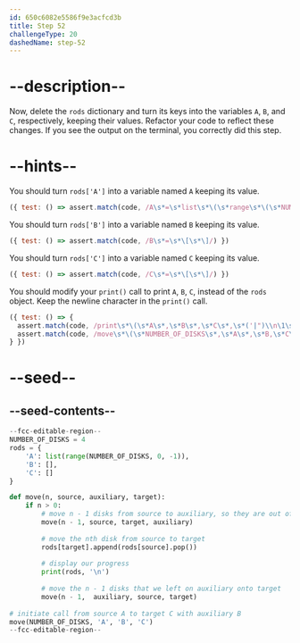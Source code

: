 ```yaml
---
id: 650c6082e5586f9e3acfcd3b
title: Step 52
challengeType: 20
dashedName: step-52
---
```


# --description--

Now, delete the `rods` dictionary and turn its keys into the variables `A`, `B`, and `C`, respectively, keeping their values. Refactor your code to reflect these changes. If you see the output on the terminal, you correctly did this step. 

# --hints--

You should turn `rods['A']` into a variable named `A` keeping its value.

```js
({ test: () => assert.match(code, /A\s*=\s*list\s*\(\s*range\s*\(\s*NUMBER_OF_DISKS\s*,\s*0\s*,\s*-\s*1\s*\)\s*\)/) })
```

You should turn `rods['B']` into a variable named `B` keeping its value.

```js
({ test: () => assert.match(code, /B\s*=\s*\[\s*\]/) })
```

You should turn `rods['C']` into a variable named `C` keeping its value.

```js
({ test: () => assert.match(code, /C\s*=\s*\[\s*\]/) })
```

You should modify your `print()` call to print `A`, `B`, `C`, instead of the `rods` object. Keep the newline character in the `print()` call.

```js
({ test: () => {
  assert.match(code, /print\s*\(\s*A\s*,\s*B\s*,\s*C\s*,\s*('|")\\n\1\s*\)/);
  assert.match(code, /move\s*\(\s*NUMBER_OF_DISKS\s*,\s*A\s*,\s*B,\s*C\s*\)/);
} })
```

# --seed--

## --seed-contents--

```py
--fcc-editable-region--
NUMBER_OF_DISKS = 4
rods = {
    'A': list(range(NUMBER_OF_DISKS, 0, -1)),
    'B': [],
    'C': []
}

def move(n, source, auxiliary, target):
    if n > 0:
        # move n - 1 disks from source to auxiliary, so they are out of the way
        move(n - 1, source, target, auxiliary)
        
        # move the nth disk from source to target
        rods[target].append(rods[source].pop())
        
        # display our progress
        print(rods, '\n')
        
        # move the n - 1 disks that we left on auxiliary onto target
        move(n - 1,  auxiliary, source, target)
              
# initiate call from source A to target C with auxiliary B
move(NUMBER_OF_DISKS, 'A', 'B', 'C')
--fcc-editable-region--
```


